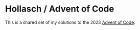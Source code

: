 Hollasch / Advent of Code
====================================================================================================

This is a shared set of my solutions to the 2023 [Advent of Code][aoc].



[aoc]: https://adventofcode.com/
